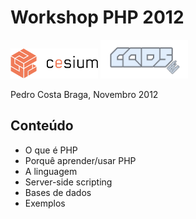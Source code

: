 # Workshop PHP 2012

<img src="global/images/cesium.png" alt="CeSIUM" style="width:10em" />
<img src="global/images/caos.png" alt"CAOS" style="width:10em" />

Pedro Costa
Braga, Novembro 2012

## Conteúdo
* O que é PHP
* Porquê aprender/usar PHP
* A linguagem
* Server-side scripting
* Bases de dados
* Exemplos
